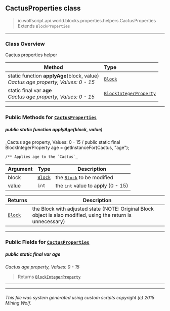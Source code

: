 ## CactusProperties __class__

>io.wolfscript.api.world.blocks.properties.helpers.CactusProperties
>Extends `BlockProperties`

---

### Class Overview

Cactus properties helper

Method | Type   
--- | :--- 
static function __applyAge__(block, value) <br> _Cactus age property, Values: 0 - 15_ | [`Block`](..\..\Block.md)
static final var __age__ <br> _Cactus age property, Values: 0 - 15_ | [`BlockIntegerProperty`](..\BlockIntegerProperty.md)



---


### Public Methods for [`CactusProperties`](CactusProperties.md)

##### <a id='applyage'></a>public static function __applyAge__(block, value)

_Cactus age property, Values: 0 - 15 /
    public static final BlockIntegerProperty age = getInstanceFor(Cactus, "age");

    /** Applies age to the `Cactus`_

Argument | Type | Description  
--- | --- | --- 
block | [`Block`](..\..\Block.md) | the [`Block`](..\..\Block.md) to be modified
value | `int` | the `int` value to apply (0 - 15)

Returns | Description
--- | --- 
[`Block`](..\..\Block.md) | the Block with adjusted state (NOTE: Original Block object is also modified, using the return is unnecessary)


---

### Public Fields for [`CactusProperties`](CactusProperties.md)

##### <a id='age'></a>public static final var __age__

_Cactus age property, Values: 0 - 15_

>Returns
>  [`BlockIntegerProperty`](..\BlockIntegerProperty.md)

---
---


###### This file was system generated using custom scripts copyright (c) 2015 Mining Wolf.
	

